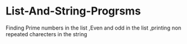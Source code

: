 # List-And-String-Progrsms
Finding Prime numbers in the list ,Even and odd in the list ,printing non repeated charecters in the string
